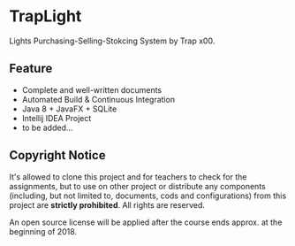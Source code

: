 # TrapLight

Lights Purchasing-Selling-Stokcing System by Trap x00.

## Feature

- Complete and well-written documents
- Automated Build & Continuous Integration
- Java 8 + JavaFX + SQLite
- Intellij IDEA Project
- to be added...

## Copyright Notice

It's allowed to clone this project and for teachers to check for the assignments, but to use on other project or distribute any components (including, but not limited to, documents, cods and configurations) from this project are **strictly prohibited**. All rights are reserved.

An open source license will be applied after the course ends approx. at the beginning of 2018.
